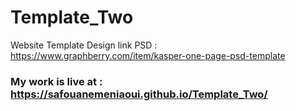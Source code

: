 # Template_Two
Website Template
Design link PSD : https://www.graphberry.com/item/kasper-one-page-psd-template
### My work is live at : https://safouanemeniaoui.github.io/Template_Two/
